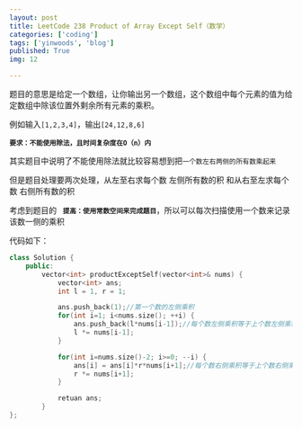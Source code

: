 ```yaml
---
layout: post
title: LeetCode 238 Product of Array Except Self（数学）
categories: ['coding']
tags: ['yinwoods', 'blog']
published: True
img: 12

---
```


题目的意思是给定一个数组，让你输出另一个数组，这个数组中每个元素的值为给定数组中除该位置外剩余所有元素的乘积。

例如输入`[1,2,3,4]`，输出`[24,12,8,6]`

**`要求：不能使用除法，且时间复杂度在O（n）内`**

其实题目中说明了不能使用除法就比较容易想到把`一个数左右两侧的所有数乘起来`

但是题目处理要两次处理，从左至右求每个数  左侧所有数的积  和从右至左求每个数  右侧所有数的积

考虑到题目的  	**` 提高：使用常数空间来完成题目`**，所以可以每次扫描使用一个数来记录该数一侧的乘积

代码如下：

```CPP
class Solution {
	public:
		vector<int> productExceptSelf(vector<int>& nums) {
			vector<int> ans;
			int l = 1, r = 1;

			ans.push_back(1);//第一个数的左侧乘积
			for(int i=1; i<nums.size(); ++i) {
				ans.push_back(l*nums[i-1]);//每个数左侧乘积等于上个数左侧乘积乘以上个数
				l *= nums[i-1];
			}

			for(int i=nums.size()-2; i>=0; --i) {
				ans[i] = ans[i]*r*nums[i+1];//每个数右侧乘积等于上个数右侧乘积乘以上个数
				r *= nums[i+1];
			}

			retuan ans;
		}
};
```